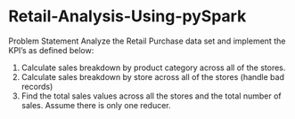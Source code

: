 # Retail-Analysis-Using-pySpark
Problem Statement
Analyze the Retail Purchase data set and implement the KPI’s as defined below:

1. Calculate sales breakdown by product category across all of the stores. 
2. Calculate sales breakdown by store across all of the stores (handle bad records) 
3. Find the total sales values across all the stores and the total number of sales. Assume there is only one reducer. 

